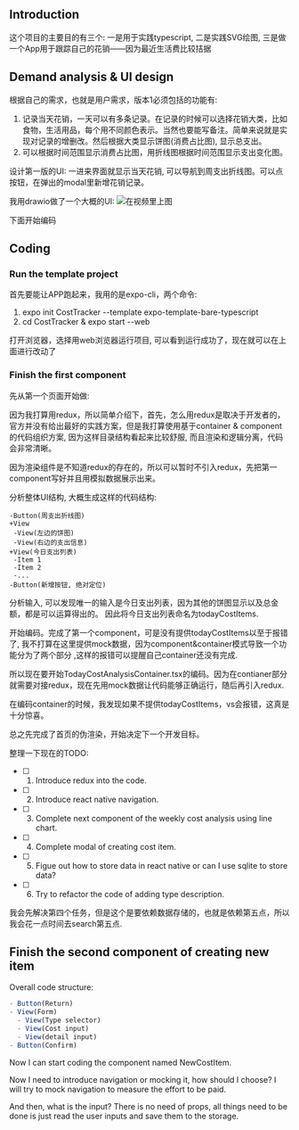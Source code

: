 ## Introduction
这个项目的主要目的有三个: 一是用于实践typescript, 二是实践SVG绘图, 三是做一个App用于跟踪自己的花销——因为最近生活费比较拮据

## Demand analysis & UI design
根据自己的需求，也就是用户需求，版本1必须包括的功能有:
1. 记录当天花销，一天可以有多条记录。在记录的时候可以选择花销大类，比如食物，生活用品，每个用不同颜色表示。当然也要能写备注。简单来说就是实现对记录的增删改。然后根据大类显示饼图(消费占比图), 显示总支出。
2. 可以根据时间范围显示消费占比图，用折线图根据时间范围显示支出变化图。

设计第一版的UI: 一进来界面就显示当天花销, 可以导航到周支出折线图。可以点按钮，在弹出的modal里新增花销记录。

我用drawio做了一个大概的UI: ![在视频里上图]()

下面开始编码

## Coding

### Run the template project

首先要能让APP跑起来，我用的是expo-cli，两个命令: 
1. expo init CostTracker --template expo-template-bare-typescript
2. cd CostTracker & expo start --web

打开浏览器，选择用web浏览器运行项目, 可以看到运行成功了，现在就可以在上面进行改动了

### Finish the first component

先从第一个页面开始做:

因为我打算用redux，所以简单介绍下，首先，怎么用redux是取决于开发者的，官方并没有给出最好的实践方案，但是我打算使用基于container & component的代码组织方案, 因为这样目录结构看起来比较舒服, 而且渲染和逻辑分离，代码会非常清晰。

因为渲染组件是不知道redux的存在的，所以可以暂时不引入redux，先把第一component写好并且用模拟数据展示出来。

分析整体UI结构, 大概生成这样的代码结构:

```
-Button(周支出折线图)
+View
 -View(左边的饼图)
 -View(右边的支出信息)
+View(今日支出列表)
 -Item 1
 -Item 2
 -...
-Button(新增按钮, 绝对定位)
```

分析输入, 可以发现唯一的输入是今日支出列表，因为其他的饼图显示以及总金额，都是可以运算得出的。
因此将今日支出列表命名为todayCostItems.

开始编码。完成了第一个component，可是没有提供todayCostItems以至于报错了, 我不打算在这里提供mock数据，因为component&container模式导致一个功能分为了两个部分 ,这样的报错可以提醒自己container还没有完成.

所以现在要开始TodayCostAnalysisContainer.tsx的编码。因为在contianer部分就需要对接redux，现在先用mock数据让代码能够正确运行，随后再引入redux.

在编码container的时候，我发现如果不提供todayCostItems，vs会报错，这真是十分惊喜。

总之先完成了首页的伪渲染，开始决定下一个开发目标。

整理一下现在的TODO:

- [ ] 1. Introduce redux into the code.
- [ ] 2. Introduce react native navigation.
- [ ] 3. Complete next component of the weekly cost analysis using line chart.
- [ ] 4. Complete modal of creating cost item.
- [ ] 5. Figue out how to store data in react native or can I use sqlite to store data?
- [ ] 6. Try to refactor the code of adding type description.

我会先解决第四个任务，但是这个是要依赖数据存储的，也就是依赖第五点，所以我会花一点时间去search第五点.

## Finish the second component of creating new item

Overall code structure:

```js
- Button(Return)
- View(Form)
  - View(Type selector)
  - View(Cost input)
  - View(detail input)
- Button(Confirm)
```

Now I can start coding the component named NewCostItem.

Now I need to introduce navigation or mocking it, how should I choose? I will try to mock navigation to measure the effort to be paid.

And then, what is the input? There is no need of props, all things need to be done is just read the user inputs and save them to the storage.




